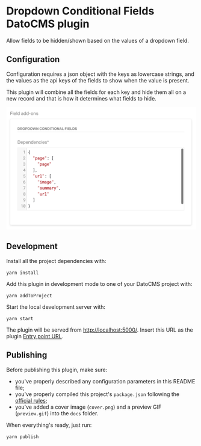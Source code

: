 # Dropdown Conditional Fields DatoCMS plugin

Allow fields to be hidden/shown based on the values of a dropdown field.

## Configuration

Configuration requires a json object with the keys as lowercase strings, and the
values as the api keys of the fields to show when the value is present.

This plugin will combine all the fields for each key and hide them all on a new
record and that is how it determines what fields to hide.

![Settings Image](docs/settings.png)

## Development

Install all the project dependencies with:

```
yarn install
```

Add this plugin in development mode to one of your DatoCMS project with:

```
yarn addToProject
```

Start the local development server with:

```
yarn start
```

The plugin will be served from [http://localhost:5000/](http://localhost:5000/). Insert this URL as the plugin [Entry point URL](https://www.datocms.com/docs/plugins/creating-a-new-plugin/).

## Publishing

Before publishing this plugin, make sure:

* you've properly described any configuration parameters in this README file;
* you've properly compiled this project's `package.json` following the [official rules](https://www.datocms.com/docs/plugins/publishing/);
* you've added a cover image (`cover.png`) and a preview GIF (`preview.gif`) into the `docs` folder.

When everything's ready, just run:

```
yarn publish
```
